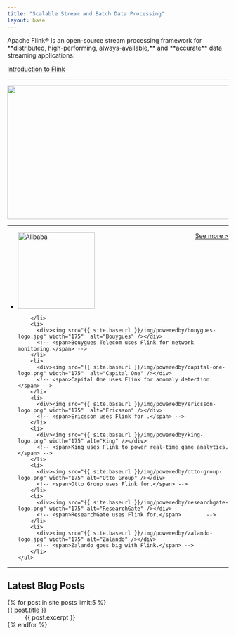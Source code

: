 ```yaml
---
title: "Scalable Stream and Batch Data Processing"
layout: base
---
```

<div class="row-fluid">

  <div class="col-sm-10 col-sm-offset-1 homecontent">
    <p class="lead" markdown="span">Apache Flink® is an open-source stream processing framework for **distributed, high-performing, always-available,** and **accurate** data streaming applications.</p>
    <a href="{{ site.baseurl }}/introduction.html" class="btn btn-default btn-intro">Introduction to Flink</a>
  </div>

<div class="col-sm-12">
  <hr />
</div>

</div>



<div class="row front-graphic">
  <img src="{{ site.baseurl }}/img/flink-front-graphic-update.png" width="599px" height="305px" />
</div>


<!-- Powered by section -->

<div class="row-fluid">
  <div class="col-sm-12">

  <hr />

  <a style="float:right" href="{{ site.baseurl }}/poweredby.html">See more ></a>

  <div class="jcarousel">
    <ul>
        <li>
          <div><img src="{{ site.baseurl }}/img/poweredby/alibaba-logo.png" width="175"  alt="Alibaba" /></div>
          <!--<span>Alibaba uses Flink for real-time search optimization.</span>-->

        </li>
        <li>
          <div><img src="{{ site.baseurl }}/img/poweredby/bouygues-logo.jpg" width="175"  alt="Bouygues" /></div>
          <!-- <span>Bouygues Telecom uses Flink for network monitoring.</span> -->
        </li>
        <li>
          <div><img src="{{ site.baseurl }}/img/poweredby/capital-one-logo.png" width="175"  alt="Capital One" /></div>
          <!-- <span>Capital One uses Flink for anomaly detection.</span> -->
        </li>
        <li>
          <div><img src="{{ site.baseurl }}/img/poweredby/ericsson-logo.png" width="175"  alt="Ericsson" /></div>
          <!-- <span>Ericsson uses Flink for .</span> -->
        </li>
        <li>
          <div><img src="{{ site.baseurl }}/img/poweredby/king-logo.png" width="175" alt="King" /></div>
          <!-- <span>King uses Flink to power real-time game analytics.</span> -->
        </li>
        <li>
          <div><img src="{{ site.baseurl }}/img/poweredby/otto-group-logo.png" width="175" alt="Otto Group" /></div>
          <!-- <span>Otto Group uses Flink for.</span> -->
        </li>
        <li>
          <div><img src="{{ site.baseurl }}/img/poweredby/researchgate-logo.png" width="175" alt="ResearchGate" /></div>
          <!-- <span>ResearchGate uses Flink for.</span>        -->
        </li>
        <li>
          <div><img src="{{ site.baseurl }}/img/poweredby/zalando-logo.jpg" width="175" alt="Zalando" /></div>
          <!-- <span>Zalando goes big with Flink.</span> -->
        </li>
    </ul>
  </div>

  <a href="#" class="jcarousel-control-prev" data-jcarouselcontrol="true"><span class="glyphicon glyphicon-chevron-left"></span></a>
  <a href="#" class="jcarousel-control-next" data-jcarouselcontrol="true"><span class="glyphicon glyphicon-chevron-right"></span></a>

  </div>

</div>

<!-- Updates section -->

<div class="row-fluid">

<div class="col-sm-12">
  <hr />
</div>

<div class="col-sm-3">

  <h2>Latest Blog Posts</h2>

</div>

<div class="col-sm-9">

  <dl>
    {% for post in site.posts limit:5 %}  
        <dt> <a href="{{ site.baseurl }}{{ post.url }}">{{ post.title }}</a></dt>
        <dd>{{ post.excerpt }}</dd>
    {% endfor %}
  </dl>

</div></div>

<script type="text/javascript" src="{{ site.baseurl }}/js/jquery.jcarousel.min.js"></script>

<script type="text/javascript">

  $(window).load(function(){
   $(function() {
        var jcarousel = $('.jcarousel');

        jcarousel
            .on('jcarousel:reload jcarousel:create', function () {
                var carousel = $(this),
                    width = carousel.innerWidth();

                if (width >= 600) {
                    width = width / 4;
                } else if (width >= 350) {
                    width = width / 3;
                }

                carousel.jcarousel('items').css('width', Math.ceil(width) + 'px');
            })
            .jcarousel({
                wrap: 'circular',
                autostart: true
            });

        $('.jcarousel-control-prev')
            .jcarouselControl({
                target: '-=1'
            });

        $('.jcarousel-control-next')
            .jcarouselControl({
                target: '+=1'
            });

        $('.jcarousel-pagination')
            .on('jcarouselpagination:active', 'a', function() {
                $(this).addClass('active');
            })
            .on('jcarouselpagination:inactive', 'a', function() {
                $(this).removeClass('active');
            })
            .on('click', function(e) {
                e.preventDefault();
            })
            .jcarouselPagination({
                perPage: 1,
                item: function(page) {
                    return '<a href="#' + page + '">' + page + '</a>';
                }
            });
    });
  });

</script>
